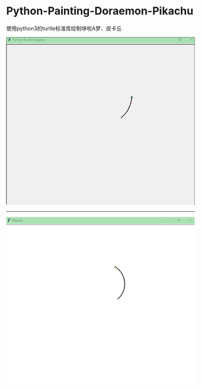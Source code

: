 # Python-Painting-Doraemon-Pikachu
使用python3的turtle标准库绘制哆啦A梦、皮卡丘

![](https://raw.githubusercontent.com/PerpetualSmile/picture/master/Doraemon/Doraemon.gif)

---

![](https://raw.githubusercontent.com/PerpetualSmile/picture/master/Doraemon/Pikachu.gif)
